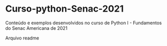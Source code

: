 # Curso-python-Senac-2021
Conteúdo e exemplos desenvolvidos no curso de Python I  - Fundamentos do Senac Americana de 2021

Arquivo readme

